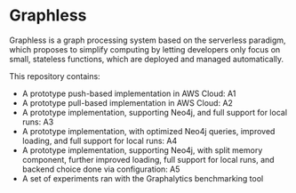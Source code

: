 # Graphless

Graphless is a graph processing system based on the serverless paradigm, which proposes to simplify computing by letting developers only focus on small, stateless functions, which are deployed and managed automatically. 

This repository contains:
* A prototype push-based implementation in AWS Cloud: A1
* A prototype pull-based implementation in AWS Cloud: A2
* A prototype implementation, supporting Neo4j, and full support for local runs: A3
* A prototype implementation, with optimized Neo4j queries, improved loading, and full support for local runs: A4
* A prototype implementation, supporting Neo4j, with split memory component, further improved loading, full support for local runs, and backend choice done via configuration: A5
* A set of experiments ran with the Graphalytics benchmarking tool
